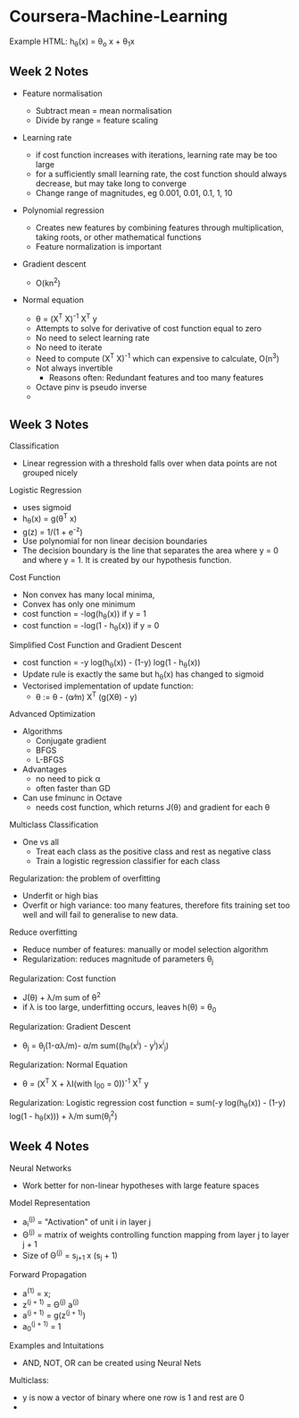 # Coursera-Machine-Learning
Example HTML:
h<sub>&theta;</sub>(x) = &theta;<sub>o</sub> x + &theta;<sub>1</sub>x
## Week 2 Notes
* Feature normalisation
  * Subtract mean = mean normalisation
  * Divide by range = feature scaling


* Learning rate
  * if cost function increases with iterations, learning rate may be too large
  * for a sufficiently small learning rate, the cost function should always decrease, but may take long to converge
  * Change range of magnitudes, eg 0.001, 0.01, 0.1, 1, 10

* Polynomial regression
  * Creates new features by combining features through multiplication, taking roots, or other mathematical functions
  * Feature normalization is important

* Gradient descent
  * O(kn<sup>2</sup>)

* Normal equation
  * &theta; = (X<sup>T</sup> X)<sup>-1</sup> X<sup>T</sup> y 
  *  Attempts to solve for derivative of cost function equal to zero
  * No need to select learning rate
  * No need to iterate
  * Need to compute (X<sup>T</sup> X)<sup>-1</sup> which can expensive to calculate, O(n<sup>3</sup>)
  * Not always invertible
    * Reasons often: Redundant features and too many features
  * Octave pinv is pseudo inverse
  * 

## Week 3 Notes

Classification
* Linear regression with a threshold falls over when data points are not grouped nicely
  
Logistic Regression
* uses sigmoid
* h<sub>&theta;</sub>(x) = g(&theta;<sup>T</sup> x)
* g(z) = 1/(1 + e<sup>-z</sup>)
* Use polynomial for non linear decision boundaries
* The decision boundary is the line that separates the area where y = 0 and where y = 1. It is created by our hypothesis function.

Cost Function
* Non convex has many local minima,
* Convex has only one minimum
* cost function = -log(h<sub>&theta;</sub>(x)) if y = 1
* cost function = -log(1 - h<sub>&theta;</sub>(x)) if y = 0

Simplified Cost Function and Gradient Descent
* cost function = -y log(h<sub>&theta;</sub>(x)) - (1-y) log(1 - h<sub>&theta;</sub>(x))
* Update rule is exactly the same but h<sub>&theta;</sub>(x) has changed to sigmoid
* Vectorised implementation of update function:
  * &theta; := &theta; - (&alpha;&frasl;m) X<sup>T</sup> (g(X&theta;) - y)

Advanced Optimization
* Algorithms
  * Conjugate gradient
  * BFGS
  * L-BFGS
* Advantages
  * no need to pick &alpha;
  * often faster than GD
* Can use fminunc in Octave
  * needs cost function, which returns J(&theta;) and gradient for each &theta;

Multiclass Classification
* One vs all
  * Treat each class as the positive class and rest as negative class
  * Train a logistic regression classifier for each class

Regularization: the problem of overfitting
* Underfit or high bias
* Overfit or high variance: too many features, therefore fits training set too well and will fail to generalise to new data.

Reduce overfitting
* Reduce number of features: manually or model selection algorithm
* Regularization: reduces magnitude of parameters &theta;<sub>j</sub>

Regularization: Cost function
* J(&theta;) + &lambda;/m sum of &theta;<sup>2</sup>
* if &lambda; is too large, underfitting occurs, leaves h(&theta;) = &theta;<sub>0</sub>
  
Regularization: Gradient Descent
* &theta;<sub>j</sub> = &theta;<sub>j</sub>(1-&alpha;&lambda;/m)- &alpha;/m sum((h<sub>&theta;</sub>(x<sup>i</sup>) - y<sup>i</sup>)x<sup>i</sup><sub>j</sub>)

Regularization: Normal Equation
* &theta; = (X<sup>T</sup> X + &lambda;I(with I<sub>00</sub> = 0))<sup>-1</sup> X<sup>T</sup> y 

Regularization: Logistic regression
cost function = sum(-y log(h<sub>&theta;</sub>(x)) - (1-y) log(1 - h<sub>&theta;</sub>(x))) + &lambda;/m sum(&theta;<sub>j</sub><sup>2</sup>)

## Week 4 Notes
Neural Networks
* Work better for non-linear hypotheses with large feature spaces

Model Representation
* a<sub>i</sub><sup>(j)</sup> = "Activation" of unit i in layer j
* &Theta;<sup>(j)</sup> = matrix of weights controlling function mapping from layer j to layer j + 1
* Size of &Theta;<sup>(j)</sup> = s<sub>j+1</sub> x (s<sub>j</sub> + 1)

Forward Propagation
* a<sup>(1)</sup> = x;
* z<sup>(j + 1)</sup> = &Theta;<sup>(j)</sup> a<sup>(j)</sup>
* a<sup>(j + 1)</sup> = g(z<sup>(j + 1)</sup>)
* a<sub>0</sub><sup>(j + 1)</sup> = 1

Examples and Intuitations
* AND, NOT, OR can be created using Neural Nets 

Multiclass:
* y is now a vector of binary where one row is 1 and rest are 0
* 